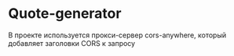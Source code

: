 # Quote-generator
В проекте используется прокси-сервер cors-anywhere, который добавляет заголовки CORS к запросу 
